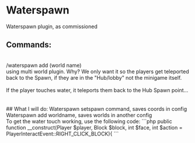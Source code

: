 # Waterspawn
Waterspawn plugin, as commissioned

## Commands:
<br>
/waterspawn add (world name) 
<br>
using multi world plugin. Why? We only want it so the players get teleported back to the Spawn, if they are in the "Hub/lobby" not the minigame itself.<br>
<br>
If the player touches water, it teleports them back to the Hub Spawn point...<br>
<br>
<br>
## What I will do:
Waterspawn setspawn command, saves coords in config <br>
Waterspawn add worldname, saves worlds in another config <br>
To get the water touch working, use the following code:
```php
	public function __construct(Player $player, Block $block, int $face, int $action = PlayerInteractEvent::RIGHT_CLICK_BLOCK){
```
